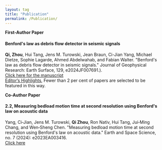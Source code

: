 ```yaml
---
layout: tag
title: "Publication"
permalink: /Publication/
---
```


**First-Author Paper**  
#### Benford's law as debris flow detector in seismic signals
**Qi, Zhou**, Hui Tang, Jens M. Turowski, Jean Braun, Ci-Jian Yang, Michael Dietze, Sophie Lagarde, Ahmed
Abdelwahab, and Fabian Walter. "Benford's law as debris flow detector in seismic signals." Journal of
Geophysical Research: Earth Surface, 129, e2024JF007691.). <br>
[Click here for the manuscript](https://doi.org/10.1029/2024JF007691) <br>
[Editor‘s Highlights](https://eos.org/editor-highlights/counting-from-one-to-nine-to-detect-debris-flows), Fewer than 2 per cent of papers are selected to be featured in this way.

**Co-Author Paper** 
#### 2.2, Measuring bedload motion time at second resolution using Benford's law on acoustic data 
Yang, Ci‐Jian, Jens M. Turowski, **Qi Zhou**, Ron Nativ, Hui Tang, Jui‐Ming Chang, and Wen‐Sheng Chen.
"Measuring bedload motion time at second resolution using Benford's law on acoustic data." Earth and Space
Science, no. 7 (2024): e2023EA003416. <br>
[Click here](https://doi.org/10.1029/2023EA003416) <br>
